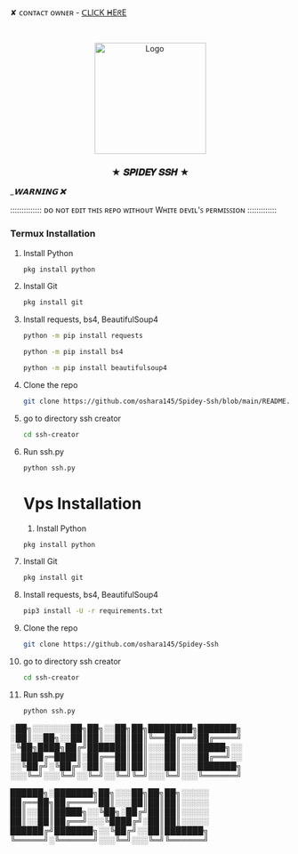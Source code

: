 ✘ ᴄᴏɴᴛᴀᴄᴛ ᴏᴡɴᴇʀ - [ᑕᒪIᑕK ᕼEᖇE](https://t.me/WhiteDevilOp999)

<!-- PROJECT LOGO -->
<br />
<p align="center">
  <a href="https://github.com/OsharaShaveen">
    <img src="https://telegra.ph/file/81126672c2dad75a131c6.jpg" alt="Logo" width="200" height="200">
  </a>

  <h3 align="center">★ 𝑺𝑷𝑰𝑫𝑬𝒀 𝑺𝑺𝑯 ★</h3>
  
  __________________𝗪𝗔𝗥𝗡𝗜𝗡𝗚 ❌_________________
  
  :::::::::::::: ᴅᴏ ɴᴏᴛ ᴇᴅɪᴛ ᴛʜɪꜱ ʀᴇᴘᴏ ᴡɪᴛʜᴏᴜᴛ Wʜɪᴛᴇ ᴅᴇᴠɪʟ'ꜱ ᴘᴇʀᴍɪꜱꜱɪᴏɴ :::::::::::::
  
### Termux Installation
1. Install Python
   ```sh
   pkg install python
   ```
2. Install Git
   ```sh
   pkg install git
   ```
3. Install requests, bs4, BeautifulSoup4
   ```sh
   python -m pip install requests
   ```
   ```sh
   python -m pip install bs4
   ```
   ```sh
   python -m pip install beautifulsoup4
   ```
4. Clone the repo
   ```sh
   git clone https://github.com/oshara145/Spidey-Ssh/blob/main/README.md
   ```
5. go to directory ssh creator
   ```sh
   cd ssh-creator
   ```
6. Run ssh.py
   ```sh
   python ssh.py
   ```
   
   # Vps Installation 
   1. Install Python
   ```sh
   pkg install python
   ```
2. Install Git
   ```sh
   pkg install git
   ```
3. Install requests, bs4, BeautifulSoup4
   ```sh
   pip3 install -U -r requirements.txt

   ```
  
4. Clone the repo
   ```sh
   git clone https://github.com/oshara145/Spidey-Ssh
   ```
5. go to directory ssh creator
   ```sh
   cd ssh-creator
   ```
6. Run ssh.py
   ```sh
   python ssh.py
   ```

░██╗░░░░░░░██╗██╗░░██╗██╗████████╗███████╗
░██║░░██╗░░██║██║░░██║██║╚══██╔══╝██╔════╝
░╚██╗████╗██╔╝███████║██║░░░██║░░░█████╗░░
░░████╔═████║░██╔══██║██║░░░██║░░░██╔══╝░░
░░╚██╔╝░╚██╔╝░██║░░██║██║░░░██║░░░███████╗
░░░╚═╝░░░╚═╝░░╚═╝░░╚═╝╚═╝░░░╚═╝░░░╚══════╝

██████╗░███████╗██╗░░░██╗██╗██╗░░░░░
██╔══██╗██╔════╝██║░░░██║██║██║░░░░░
██║░░██║█████╗░░╚██╗░██╔╝██║██║░░░░░
██║░░██║██╔══╝░░░╚████╔╝░██║██║░░░░░
██████╔╝███████╗░░╚██╔╝░░██║███████╗
╚═════╝░╚══════╝░░░╚═╝░░░╚═╝╚══════╝
